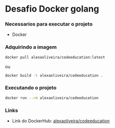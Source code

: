 # Desafio Docker golang

### Necessarios para executar o projeto

- Docker

### Adquirindo a imagem
```sh
docker pull alexaoliveira/codeeducation:latest
```
ou

```sh
docker build -t alexaoliveira/codeeducation .
```

### Executando o projeto

```sh
docker run --rm alexaoliveira/codeeducation
```

### Links

- Link do DockerHub: [alexaoliveira/codeeducation](https://hub.docker.com/repository/docker/alexaoliveira/codeeducation)
